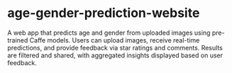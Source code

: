 # age-gender-prediction-website
A web app that predicts age and gender from uploaded images using pre-trained Caffe models. Users can upload images, receive real-time predictions, and provide feedback via star ratings and comments. Results are filtered and shared, with aggregated insights displayed based on user feedback.
